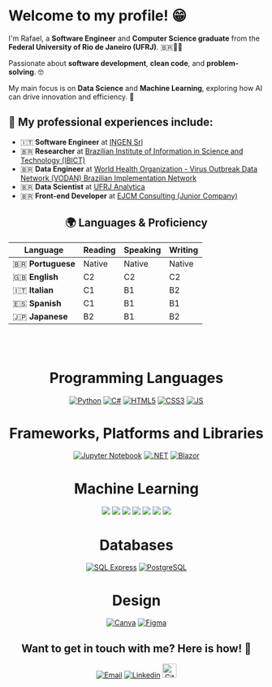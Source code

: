 <h1>Welcome to my profile! 😁</h1>

<p align="left"> 
  I'm Rafael, a <strong>Software Engineer</strong> and <strong>Computer Science graduate</strong> from the <strong>Federal University of Rio de Janeiro (UFRJ)</strong>. 🇧🇷👨‍💻 
  
  Passionate about <strong>software development</strong>, <strong>clean code</strong>, and <strong>problem-solving</strong>. 🤓
  
  My main focus is on <strong>Data Science</strong> and <strong>Machine Learning</strong>, exploring how AI can drive innovation and efficiency. 🚀 
</p>

<p align="left">
  <h2> 💼 My professional experiences include: </h2> 
  <ul>
    <li> 🇮🇹 <strong>Software Engineer</strong> at <a href="https://www.ingensrl.com/it/" target="_blank">INGEN Srl</a> </li>
    <li> 🇧🇷 <strong>Researcher</strong> at <a href="https://www.gov.br/ibict/pt-br" target="_blank">Brazilian Institute of Information in Science and Technology (IBICT)</a></li>
    <li> 🇧🇷 <strong>Data Engineer</strong> at <a href="https://vodanbr.github.io/" target="_blank">World Health Organization - Virus Outbreak Data Network (VODAN) Brazilian Implementation Network</a></li>
    <li> 🇧🇷 <strong>Data Scientist</strong> at <a href="https://analytica.ufrj.br/" target="_blank">UFRJ Analytica</a></li>
    <li> 🇧🇷 <strong>Front-end Developer</strong> at <a href="https://ejcm.com.br/" target="_blank">EJCM Consulting (Junior Company)</a></li>
  </ul>
</p>

<div align="center">
  <h2> 🌍 Languages & Proficiency </h2>
  
  | Language         | Reading | Speaking | Writing |
  |-----------------|---------|---------|---------|
  | 🇧🇷 **Portuguese** | Native  | Native  | Native  |
  | 🇬🇧 **English**    | C2      | C2      | C2      |
  | 🇮🇹 **Italian**    | C1      | B1      | B2      |
  | 🇪🇸 **Spanish**    | C1      | B1      | B1      |
  | 🇯🇵 **Japanese**   | B2      | B1      | B2      |  
</div>

<br><br>

<div align="center">
    <h1>Programming Languages</h1>
    <a href="https://www.python.org/" target="_blank"><img alt="Python" src="https://img.shields.io/badge/python%20-%2314354C.svg?&style=for-the-badge&logo=python&logoColor=white" /></a>
    <a href="https://docs.microsoft.com/en-us/dotnet/csharp/" target="_blank"><img alt="C#" src="https://img.shields.io/badge/c%23-%23239120.svg?style=for-the-badge&logo=csharp&logoColor=white" /></a>
    <a href="https://pt.wikipedia.org/wiki/HTML5" target="_blank"><img alt="HTML5" src="https://img.shields.io/badge/html5-%23E34F26.svg?style=for-the-badge&logo=html5&logoColor=white" /></a>
    <a href="https://developer.mozilla.org/pt-BR/docs/Web/CSS" target="_blank"><img alt="CSS3" src="https://img.shields.io/badge/css3-%231572B6.svg?style=for-the-badge&logo=css3&logoColor=white" /></a>
    <a href="https://developer.mozilla.org/pt-BR/docs/Web/JavaScript" target="_blank"><img alt="JS" src="https://img.shields.io/badge/javascript-%23323330.svg?style=for-the-badge&logo=javascript&logoColor=%23F7DF1E)" /></a>
</div>

<div align="center">
    <h1>Frameworks, Platforms and Libraries</h1>
    <a href="https://jupyter.org/" target="_blank"><img alt="Jupyter Notebook" src="https://img.shields.io/badge/jupyter%20-%23F37626.svg?&style=for-the-badge&logo=jupyter&logoColor=white" /></a>
    <a href="https://dotnet.microsoft.com/" target="_blank"><img alt=".NET" src="https://img.shields.io/badge/.NET-512BD4?style=for-the-badge&logo=.net&logoColor=white" /></a>
    <a href="https://dotnet.microsoft.com/en-us/apps/aspnet/web-apps/blazor" target="_blank"><img alt="Blazor" src="https://img.shields.io/badge/blazor-%235C2D91.svg?style=for-the-badge&logo=blazor&logoColor=white" /></a>
</div>

<div align="center">
  <h1>Machine Learning</h1>
  <a href="https://pandas.pydata.org/" target="_blank"><img src="https://img.shields.io/badge/pandas-%23150458.svg?style=for-the-badge&logo=pandas&logoColor=white"></a>
  <a href="https://numpy.org/" target="_blank"><img src="https://img.shields.io/badge/numpy-%23013243.svg?style=for-the-badge&logo=numpy&logoColor=white"></a>
  <a href="https://www.scipy.org/" target="_blank"><img src="https://img.shields.io/badge/SciPy-%230C55A5.svg?style=for-the-badge&logo=scipy&logoColor=white"></a>
  <a href="https://matplotlib.org/" target="_blank"><img src="https://img.shields.io/badge/Matplotlib-%23ffffff.svg?style=for-the-badge&logo=Matplotlib&logoColor=black"></a>
  <a href="https://scikit-learn.org/" target="_blank"><img src="https://img.shields.io/badge/scikit--learn-%23F7931E.svg?style=for-the-badge&logo=scikit-learn&logoColor=white"></a>
  <a href="https://pytorch.org/" target="_blank"><img src="https://img.shields.io/badge/PyTorch-%23EE4C2C.svg?style=for-the-badge&logo=PyTorch&logoColor=white"></a>
  <a href="https://www.tensorflow.org/" target="_blank"><img src="https://img.shields.io/badge/TensorFlow-%23FF6F00.svg?style=for-the-badge&logo=TensorFlow&logoColor=white"></a>
</div>

<div align="center">
  <h1>Databases</h1>
  <a href="https://www.microsoft.com/en-us/sql-server/sql-server-downloads" target="_blank"><img alt="SQL Express" src="https://img.shields.io/badge/Microsoft%20SQL%20Server-CC2927?style=for-the-badge&logo=microsoft%20sql%20server&logoColor=white" /></a>
  <a href="https://www.postgresql.org/" target="_blank"><img alt="PostgreSQL" src="https://img.shields.io/badge/PostgreSQL-336791?style=for-the-badge&logo=postgresql&logoColor=white" /></a>
</div>

<div align="center">
  <h1>Design</h1>
  <a href="https://www.canva.com" target="_blank"><img alt="Canva" src="https://img.shields.io/badge/Canva-%2300C4CC.svg?style=for-the-badge&logo=Canva&logoColor=white"/></a>
  <a href="https://www.figma.com" target="_blank"><img alt="Figma" src="https://img.shields.io/badge/figma-%23F24E1E.svg?style=for-the-badge&logo=figma&logoColor=white" /></a>
</div>

<div align="center">
  <h2>Want to get in touch with me? Here is how! 💌</h2> 

  <a href="mailto:rafaelfernandes@ic.ufrj.br"><img alt="Email" src="https://img.shields.io/badge/Email-D14836?style=for-the-badge&logo=gmail&logoColor=white" /></a>
  <a href="https://www.linkedin.com/in/rafael-da-silva-fernandes-5a880a1b3/"><img alt="Linkedin" src="https://img.shields.io/badge/linkedin-%230077B5.svg?&style=for-the-badge&logo=linkedin&logoColor=white" /></a>
  <a href="https://github.com/RafaelxFernandes"><img alt="Github" src="https://img.shields.io/github/followers/RafaelxFernandes?label=follow&style=social" height="28" /></a>
</div>
